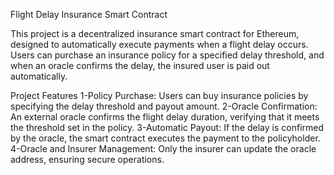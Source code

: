 Flight Delay Insurance Smart Contract

This project is a decentralized insurance smart contract for Ethereum, designed to automatically execute payments when a flight delay occurs. Users can purchase an insurance policy for a specified delay threshold, and when an oracle confirms the delay, the insured user is paid out automatically.

Project Features
1-Policy Purchase: Users can buy insurance policies by specifying the delay threshold and payout amount.
2-Oracle Confirmation: An external oracle confirms the flight delay duration, verifying that it meets the threshold set in the policy.
3-Automatic Payout: If the delay is confirmed by the oracle, the smart contract executes the payment to the policyholder.
4-Oracle and Insurer Management: Only the insurer can update the oracle address, ensuring secure operations.